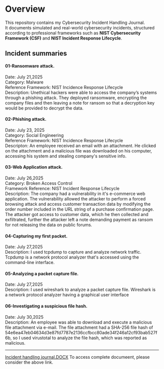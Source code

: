 # Overview
This repository contains my Cybersecurity Incident Handling Journal.  
It documents simulated and real-world cybersecurity incidents, structured according to professional frameworks such as **NIST Cybersecurity Framework (CSF)** and **NIST Incident Response Lifecycle**.


## Incident summaries

#### 01-Ransomware attack.
Date: July 21,2025<br>
Category: Malware<br>
Reference Framework: NIST Incidence Response Lifecycle<br>
Description: Unethical hackers were able to access the company’s systems through a phishing attack. They deployed ransomware, encrypting the company files and then leaving a note for ransom so that a decryption key would be provided to decrypt the data.

#### 02-Phishing attack.
Date: July 23, 2025<br>
Category: Social Engineering<br>
Reference Framework: NIST Incidence Response Lifecycle<br>
Descripton: An employee received an email with an attachment. He clicked on the attachment and a malicious file was downloaded on his computer, accessing his system and stealing company's sensitive info.

#### 03-Web Application attack.
Date: July 26,2025<br>
Category: Broken Access Control<br>
Framework Reference: NIST Incident Response Lifecycle<br>
Description: The company had a vulnerability in it's e-commerce web application. The vulnerability allowed the attacker to perform a forced browsing attack and access customer transaction data by modifying the order number included in the URL string of a purchase confirmation page. The attacker got access to customer data, which he then collected and exfiltrated, further the attacker left a note demanding payment as ransom for not releasing the data on public forums.

#### 04-Capturing my first packet.
Date: July 27,2025<br>
Description:  I used tcpdump to capture and analyze network traffic. Tcpdump is a network protocol analyzer that's accessed using the command-line interface.

#### 05-Analyzing a packet capture file.
Date: July 27,2025<br>
Description: I used wireshark to analyze a packet capture file. Wireshark is a network protocol analyzer having a graphical user interface

#### 06-Investigating a suspicious file hash.
Date: July 30,2025<br>
Description: An employee was able to download and execute a malicious file attachment via e-mail. The file attachment had a SHA-256 file hash of 54e6ea47eb04634d3e87fd7787e2136ccfbcc80ade34f246a12cf93bab527f6b, so I used virustotal to analyze the file hash, which was reported as malicious.

----

[Incident handling journal.DOCX]()
To access complete documeent, please consider the above link.
